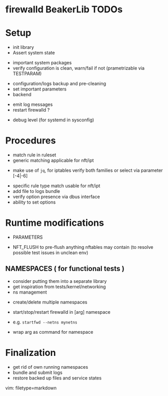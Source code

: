 firewalld BeakerLib TODOs
=========================

# Setup
 * init library
  * Assert system state
   - important system packages
   - verify configuration is clean, warn/fail if not (prametrizable via TESTPARAM)
 * configuration/logs backup and pre-cleaning
 * set important parameters
  * backend
   - emit log messages
   - restart firewalld ?
  * debug level (for systemd in sysconfig)

# Procedures
 * match rule in ruleset
  * generic matching applicable for nft/ipt
   - make use of `jq`, for iptables verify both families or select via parameter [-4|-6]
  * specific rule type match usable for nft/ipt
 * add file to logs bundle
 * verify option presence via dbus interface
 * ability to set options

# Runtime modifications
 * PARAMETERS
  - NFT_FLUSH to pre-flush anything nftables may contain (to resolve possible
    test issues in unclean env)

## NAMESPACES ( for functional tests )
 * consider putting them into a separate library
 * get inspiration from tests/kernel/networking
 * ns management
  - create/delete multiple namespaces
 * start/stop/restart firewalld in [arg] namespace
  - e.g. `startfwd --netns mynetns`
 * wrap arg as command for namespace

# Finalization
 * get rid of own running namespaces
 * bundle and submit logs
 * restore backed up files and service states

 vim: filetype=markdown
